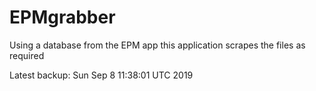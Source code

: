 # EPMgrabber
Using a database from the EPM app this application scrapes the files as required


Latest backup: Sun Sep 8 11:38:01 UTC 2019
